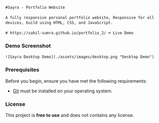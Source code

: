     #Sayra - Portfolio Website
  
    A fully responsive personal portfolio website, Responsive for all devices, build using HTML, CSS, and JavaScript.
  
    # https://sahil-sumra.github.io/portfolio_2/ ➥ Live Demo


### Demo Screenshot

    ![Sayra Desktop Demo](./assets/images/desktop.png "Desktop Demo")

### Prerequisites

Before you begin, ensure you have met the following requirements:

- [Git](https://git-scm.com/downloads "Download Git") must be installed on your operating system.

### License
  
  This project is **free to use** and does not contains any license.
